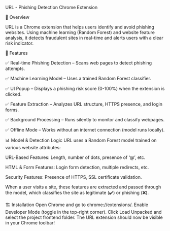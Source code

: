 URL - Phishing Detection Chrome Extension

🚀 Overview

URL is a Chrome extension that helps users identify and avoid phishing websites. Using machine learning (Random Forest) and website feature analysis, it detects fraudulent sites in real-time and alerts users with a clear risk indicator.

🎯 Features

✅ Real-time Phishing Detection – Scans web pages to detect phishing attempts.

✅ Machine Learning Model – Uses a trained Random Forest classifier.

✅ UI Popup – Displays a phishing risk score (0-100%) when the extension is clicked.

✅ Feature Extraction – Analyzes URL structure, HTTPS presence, and login forms.

✅ Background Processing – Runs silently to monitor and classify webpages.

✅ Offline Mode – Works without an internet connection (model runs locally).



📊 Model & Detection Logic
URL uses a Random Forest model trained on various website attributes:

URL-Based Features: Length, number of dots, presence of ‘@’, etc.

HTML & Form Features: Login form detection, multiple redirects, etc.

Security Features: Presence of HTTPS, SSL certificate validation.

When a user visits a site, these features are extracted and passed through the model, which classifies the site as legitimate (✔️) or phishing (❌).

🏗️ Installation
Open Chrome and go to chrome://extensions/.
Enable Developer Mode (toggle in the top-right corner).
Click Load Unpacked and select the project frontend folder.
The URL extension should now be visible in your Chrome toolbar!
